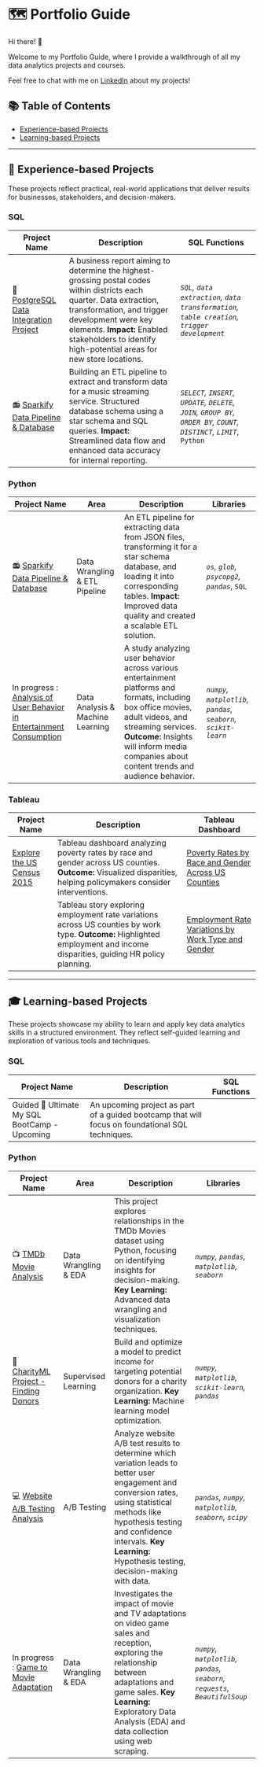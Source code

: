 # 🗺 Portfolio Guide

Hi there! :wave:

Welcome to my Portfolio Guide, where I provide a walkthrough of all my data analytics projects and courses.

Feel free to chat with me on [LinkedIn](https://www.linkedin.com/in/tonirstewart/) about my projects!

## 📚 Table of Contents
- [Experience-based Projects](#experience-based-projects)
- [Learning-based Projects](#learning-based-projects)

---

## 💼 Experience-based Projects

These projects reflect practical, real-world applications that deliver results for businesses, stakeholders, and decision-makers.

### SQL

| Project Name | Description | SQL Functions |
|---|---|---|
| :vhs: [PostgreSQL Data Integration Project](https://github.com/ToniRose92/PostgreSQL-Data-Integration-Project) | A business report aiming to determine the highest-grossing postal codes within districts each quarter. Data extraction, transformation, and trigger development were key elements. **Impact:** Enabled stakeholders to identify high-potential areas for new store locations. | _`SQL`, `data extraction`, `data transformation`, `table creation`, `trigger development`_ |
| :radio: [Sparkify Data Pipeline & Database](https://github.com/ToniRose92/Sparkify-Data-Pipline-Database) | Building an ETL pipeline to extract and transform data for a music streaming service. Structured database schema using a star schema and SQL queries. **Impact:** Streamlined data flow and enhanced data accuracy for internal reporting. | _`SELECT`, `INSERT`, `UPDATE`, `DELETE`, `JOIN`, `GROUP BY`, `ORDER BY`, `COUNT`, `DISTINCT`, `LIMIT`_, `Python` |

### Python

| Project Name | Area | Description | Libraries |
|---|---|---|---|
| 📻 [Sparkify Data Pipeline & Database](https://github.com/ToniRose92/Sparkify-Data-Pipline-Database) | Data Wrangling & ETL Pipeline | An ETL pipeline for extracting data from JSON files, transforming it for a star schema database, and loading it into corresponding tables. **Impact:** Improved data quality and created a scalable ETL solution. | _`os`, `glob`, `psycopg2`, `pandas`_, `SQL` |
| In progress : [Analysis of User Behavior in Entertainment Consumption](https://github.com/ToniRose92/User-Behavior-in-Entertainment-Consumption) | Data Analysis & Machine Learning | A study analyzing user behavior across various entertainment platforms and formats, including box office movies, adult videos, and streaming services. **Outcome:** Insights will inform media companies about content trends and audience behavior. | _`numpy`, `matplotlib`, `pandas`, `seaborn`, `scikit-learn`_ |

### Tableau

| Project Name | Description | Tableau Dashboard |
|---|---|---|
| [Explore the US Census 2015](https://github.com/ToniRose92/Explore-US-Census-2015) | Tableau dashboard analyzing poverty rates by race and gender across US counties. **Outcome:** Visualized disparities, helping policymakers consider interventions. | [Poverty Rates by Race and Gender Across US Counties](https://public.tableau.com/app/profile/toni.garay/viz/PovertyRatesbyRaceandGenderAcrossUSCounties/PovertyRatesbyRaceandGenderAcrossUSCounties) |
| | Tableau story exploring employment rate variations across US counties by work type. **Outcome:** Highlighted employment and income disparities, guiding HR policy planning. | [Employment Rate Variations by Work Type and Gender](https://public.tableau.com/app/profile/toni.garay/viz/ExploreEmploymentRatesbyWorkTypeUSCensus2015/EmploymentRateVariationsbyWorkTypeandGenderintheUnitedStates) |

---

## 🎓 Learning-based Projects

These projects showcase my ability to learn and apply key data analytics skills in a structured environment. They reflect self-guided learning and exploration of various tools and techniques.

### SQL

| Project Name | Description | SQL Functions |
|---|---|---|
| Guided :iphone: Ultimate My SQL BootCamp - Upcoming | An upcoming project as part of a guided bootcamp that will focus on foundational SQL techniques. |  |

### Python

| Project Name | Area | Description | Libraries |  
|---|---|---|---|
| 📺 [TMDb Movie Analysis](https://github.com/ToniRose92/TMDb-Movies) | Data Wrangling & EDA | This project explores relationships in the TMDb Movies dataset using Python, focusing on identifying insights for decision-making. **Key Learning:** Advanced data wrangling and visualization techniques. | _`numpy`, `pandas`, `matplotlib`, `seaborn`_ |  
| 💸 [CharityML Project - Finding Donors](https://github.com/ToniRose92/CharityML-Project---Finding-Donors) | Supervised Learning | Build and optimize a model to predict income for targeting potential donors for a charity organization. **Key Learning:** Machine learning model optimization. | _`numpy`, `matplotlib`, `scikit-learn`, `pandas`_ |  
| 💻 [Website A/B Testing Analysis](https://github.com/ToniRose92/Website-A-B-Test-Analysis) | A/B Testing | Analyze website A/B test results to determine which variation leads to better user engagement and conversion rates, using statistical methods like hypothesis testing and confidence intervals. **Key Learning:** Hypothesis testing, decision-making with data. | _`pandas`, `numpy`, `matplotlib`, `seaborn`, `scipy`_ |  
| In progress : [Game to Movie Adaptation](https://github.com/ToniRose92/Game-to-Movie-Adaptation) | Data Wrangling & EDA | Investigates the impact of movie and TV adaptations on video game sales and reception, exploring the relationship between adaptations and game sales. **Key Learning:** Exploratory Data Analysis (EDA) and data collection using web scraping. | _`numpy`, `matplotlib`, `pandas`, `seaborn`, `requests`, `BeautifulSoup`_ | 
